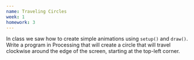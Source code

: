 ```yaml
---
name: Traveling Circles
week: 1
homework: 3
---
```

In class we saw how to create simple animations using `setup()` and
`draw()`.  Write a program in Processing that will create a circle that
will travel clockwise around the edge of the screen, starting at the top-left
corner.

